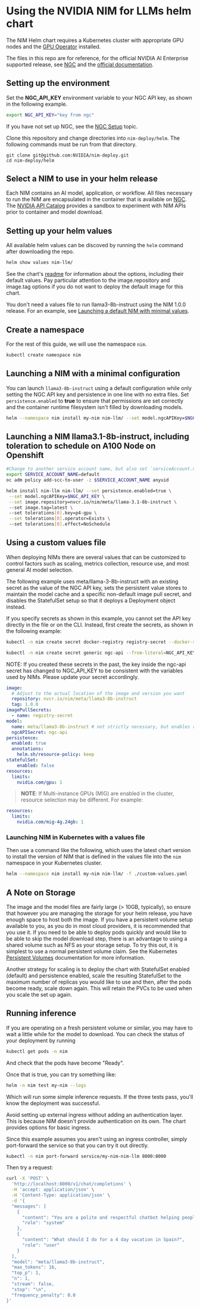 # Using the NVIDIA NIM for LLMs helm chart

The NIM Helm chart requires a Kubernetes cluster with appropriate GPU nodes and the [GPU Operator](https://github.com/NVIDIA/gpu-operator) installed.

The files in this repo are for reference, for the official NVIDIA AI Enterprise supported release, see [NGC](https://catalog.ngc.nvidia.com/orgs/nim/helm-charts/nim-llm) and the [official documentation](https://docs.nvidia.com/nim/large-language-models/latest/deploy-helm.html).


## Setting up the environment

Set the **NGC_API_KEY** environment variable to your NGC API key, as shown in the following example.

```bash
export NGC_API_KEY="key from ngc"
```

If you have not set up NGC, see the [NGC Setup](https://ngc.nvidia.com/setup) topic.

Clone this repository and change directories into `nim-deploy/helm`. The following commands must be run from that directory.

```
git clone git@github.com:NVIDIA/nim-deploy.git
cd nim-deploy/helm
```

## Select a NIM to use in your helm release

Each NIM contains an AI model, application, or workflow. All files necessary to run the NIM are encapsulated in the container that is available on [NGC](https://ngc.nvidia.com/). The [NVIDIA API Catalog](https://build.nvidia.com) provides a sandbox to experiment with NIM APIs prior to container and model download.

## Setting up your helm values

All available helm values can be discoved by running the `helm` command after downloading the repo.

```bash
helm show values nim-llm/
```

See the chart's [readme](nim-llm/README.md) for information about the options, including their default values. Pay particular attention to the image.repository and image.tag options if you do not want to deploy the default image for this chart.

You don't need a values file to run llama3-8b-instruct using the NIM 1.0.0 release. For an example, see [Launching a default NIM with minimal values](#Launching-a-NIM-with-a-minimal-configuration).

## Create a namespace

For the rest of this guide, we will use the namespace `nim`.

```bash
kubectl create namespace nim
```

## Launching a NIM with a minimal configuration

You can launch `llama3-8b-instruct` using a default configuration while only setting the NGC API key and persistence in one line with no extra files. Set `persistence.enabled` to **true** to ensure that permissions are set correctly and the container runtime filesystem isn't filled by downloading models.

```bash
helm --namespace nim install my-nim nim-llm/ --set model.ngcAPIKey=$NGC_API_KEY --set persistence.enabled=true
```

## Launching a NIM llama3.1-8b-instruct, including toleration to schedule on A100 Node on Openshift

```bash
#Change to another service account name, but also set `serviceAccount.name` to this name and also `serviceAccount.create` = "true" in helm install  
export SERVICE_ACCOUNT_NAME=default
oc adm policy add-scc-to-user -z $SERVICE_ACCOUNT_NAME anyuid

helm install nim-llm nim-llm/ --set persistence.enabled=true \
 --set model.ngcAPIKey=$NGC_API_KEY \
 --set image.repository=nvcr.io/nim/meta/llama-3.1-8b-instruct \ 
 --set image.tag=latest \ 
 --set tolerations[0].key=p4-gpu \
 --set tolerations[0].operator=Exists \ 
 --set tolerations[0].effect=NoSchedule
```

## Using a custom values file

When deploying NIMs there are several values that can be customized to control factors such as scaling, metrics collection, resource use, and most general AI model selection.

The following example uses meta/llama-3-8b-instruct with an existing secret as the value of the NGC API key, sets the persistent value stores to maintain the model cache and a specific non-default image pull secret, and disables the StatefulSet setup so that it deploys a Deployment object instead.

If you specify secrets as shown in this example, you cannot set the API key directly in the file or on the CLI. Instead, first create the secrets, as shown in the following example:

```bash
kubectl -n nim create secret docker-registry registry-secret --docker-server=nvcr.io --docker-username='$oauthtoken' --docker-password=$NGC_API_KEY

kubectl -n nim create secret generic ngc-api --from-literal=NGC_API_KEY=$NGC_API_KEY
```

NOTE: If you created these secrets in the past, the key inside the ngc-api secret has changed to NGC_API_KEY to be consistent with the variables used by NIMs. Please update your secret accordingly.

```yaml
image:
  # Adjust to the actual location of the image and version you want
  repository: nvcr.io/nim/meta/llama3-8b-instruct
  tag: 1.0.0
imagePullSecrets:
  - name: registry-secret
model:
  name: meta/llama3-8b-instruct # not strictly necessary, but enables running "helm test" below
  ngcAPISecret: ngc-api
persistence:
  enabled: true
  annotations:
    helm.sh/resource-policy: keep
statefulSet:
    enabled: false
resources:
  limits:
    nvidia.com/gpu: 1
```

> **NOTE**: If Multi-instance GPUs (MIG) are enabled in the cluster, resource selection may be different. For example:

```yaml
resources:
  limits:
    nvidia.com/mig-4g.24gb: 1
```

### Launching NIM in Kubernetes with a values file

Then use a command like the following, which uses the latest chart version to install the version of NIM that is defined in the values file into the `nim` namespace in your Kubernetes cluster.

```bash
helm --namespace nim install my-nim nim-llm/ -f ./custom-values.yaml
```

## A Note on Storage

The image and the model files are fairly large (> 10GB, typically), so ensure that however you are managing the storage for your helm release, you
have enough space to host both the image. If you have a persistent volume setup available to you, as you do in most cloud
providers, it is recommended that you use it. If you need to be able to deploy pods quickly and would like to be able to skip the model download step, there is an advantage to using a shared volume such as NFS as your storage setup. To try this out, it is simplest to use a normal persistent volume claim. See the Kubernetes [Persistent Volumes](https://kubernetes.io/docs/concepts/storage/persistent-volumes/) documentation for more information.

Another strategy for scaling is to deploy the chart with StatefulSet enabled (default) and persistence enabled, scale the resulting StatefulSet to the maximum number of replicas you would like to use and then, after the pods become ready, scale down again. This will retain the PVCs to be used when you scale the set up again.

## Running inference

If you are operating on a fresh persistent volume or similar, you may have to wait a little while for the model to download. You can check the status of your deployment by running

```bash
kubectl get pods -n nim
```
And check that the pods have become "Ready".

Once that is true, you can try something like:

```bash
helm -n nim test my-nim --logs
```

Which will run some simple inference requests. If the three tests pass, you'll know the deployment was successful.

Avoid setting up external ingress without adding an authentication layer. This is because NIM doesn't provide authentication on its own. The chart provides options for basic ingress.

Since this example assumes you aren't using an ingress controller, simply port-forward the service so that you can try it out directly.

```bash
kubectl -n nim port-forward service/my-nim-nim-llm 8000:8000
```

Then try a request:

```bash
curl -X 'POST' \
  'http://localhost:8000/v1/chat/completions' \
  -H 'accept: application/json' \
  -H 'Content-Type: application/json' \
  -d '{
  "messages": [
    {
      "content": "You are a polite and respectful chatbot helping people plan a vacation.",
      "role": "system"
    },
    {
      "content": "What should I do for a 4 day vacation in Spain?",
      "role": "user"
    }
  ],
  "model": "meta/llama3-8b-instruct",
  "max_tokens": 16,
  "top_p": 1,
  "n": 1,
  "stream": false,
  "stop": "\n",
  "frequency_penalty": 0.0
}'
```
